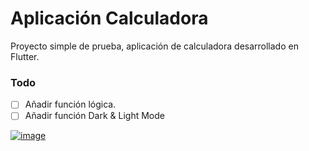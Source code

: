 # Aplicación Calculadora

Proyecto simple de prueba, aplicación de calculadora desarrollado en Flutter.

### Todo
- [ ] Añadir función lógica.
- [ ] Añadir función Dark & Light Mode

<a href="https://ibb.co/DbkJBhg"><img src="https://i.ibb.co/g7w20NF/image.png" alt="image" border="0"></a>
